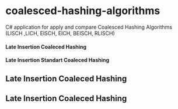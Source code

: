 # coalesced-hashing-algorithms
 C# application for apply and compare Coalesced Hashing Algorithms  (LISCH ,LICH, EISCH, EICH, BEISCH, RLISCH)
 #### Late Insertion Coaleced Hashing
 #### Late Insertion Standart Coaleced Hashing
 ## Late Insertion Coaleced Hashing
 ## Late Insertion Coaleced Hashing
